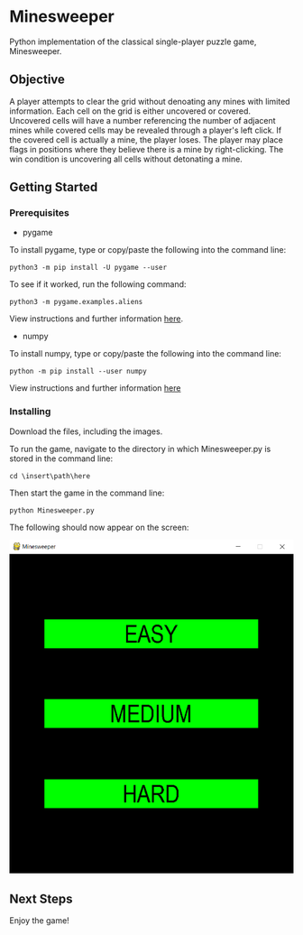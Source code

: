 # Minesweeper
Python implementation of the classical single-player puzzle game, Minesweeper.

## Objective

A player attempts to clear the grid without denoating any mines with limited information. Each cell on the grid is either uncovered or covered. Uncovered cells will have a number referencing the number of adjacent mines while covered cells may be revealed through a player's left click. If the covered cell is actually a mine, the player loses. The player may place flags in positions where they believe there is a mine by right-clicking. The win condition is uncovering all cells without detonating a mine.

## Getting Started

### Prerequisites

* pygame

To install pygame, type or copy/paste the following into the command line:

```
python3 -m pip install -U pygame --user
```

To see if it worked, run the following command:

```
python3 -m pygame.examples.aliens
```

View instructions and further information [here](https://www.pygame.org/wiki/GettingStarted).

* numpy

To install numpy, type or copy/paste the following into the command line:

```
python -m pip install --user numpy
```

View instructions and further information [here](https://www.edureka.co/blog/install-numpy/#NumPyInstallationOnWindowsOperatingSystem)

### Installing

Download the files, including the images.

To run the game, navigate to the directory in which Minesweeper.py is stored in the command line:

```
cd \insert\path\here
```

Then start the game in the command line:

```
python Minesweeper.py
```

The following should now appear on the screen:

![Starting Screen](screenshots/starting_screen.PNG?raw=true)

## Next Steps

Enjoy the game!
